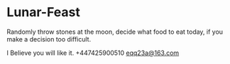 # Lunar-Feast
Randomly throw stones at the moon, decide what food to eat today, if you make a decision too difficult.

I Believe you will like it.
+447425900510 eqq23a@163.com
